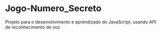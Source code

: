 # Jogo-Numero_Secreto
Projeto para o desenvolvimento e aprendizado do JavaScript, usando API de reconhecimento de voz
